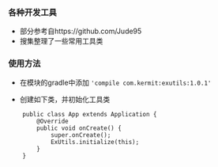 ### 各种开发工具

- 部分参考自https://github.com/Jude95
- 搜集整理了一些常用工具类

### 使用方法

- 在模块的gradle中添加
```'compile com.kermit:exutils:1.0.1'```

- 创建如下类，并初始化工具类
```
    public class App extends Application {
        @Override
        public void onCreate() {
            super.onCreate();
            ExUtils.initialize(this);
        }
    }
```